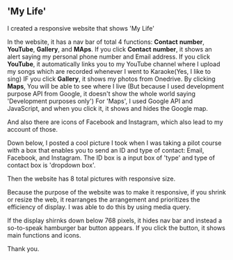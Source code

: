 ## 'My Life'

I created a responsive website that shows 'My Life'

In the website, it has a nav bar of total 4 functions: **Contact** **number**, **YouTube**, **Gallery**, and **MAps**.
If you click **Contact** **number**, it shows an alert saying my personal phone number and Email address.
If you click **YouTube**, it automatically links you to my YouTube channel where I upload my songs which are recorded whenever I went to Karaoke(Yes, I like to sing)
IF you click **Gallery**, it shows my photos from Onedrive.
By clicking **Maps**, You will be able to see where I live (But because I used development purpose API from Google, it doesn't show the whole world saying 'Development purposes only')
For 'Maps', I used Google API and JavaScript, and when you click it, it shows and hides the Google map.

And also there are icons of Facebook and Instagram, which also lead to my account of those.

Down below, I posted a cool picture I took when I was taking a pilot course with a box that enables you to send an ID and type of contact: Email, Facebook, and Instagram.
The ID box is a input box of 'type' and type of contact box is 'dropdown box'.

Then the website has 8 total pictures with responsive size.

Because the purpose of the website was to make it responsive, if you shrink or resize the web, it rearranges the arrangement and prioritizes the efficiency of display.
I was able to do this by using media query.


If the display shirnks down below 768 pixels, it hides nav bar and instead a so-to-speak hamburger bar button appears. If you click the button, it shows main functions and icons.

Thank you.
